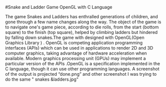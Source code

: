 #Snake and Ladder Game OpenGL with C Language

<p>The game Snakes and Ladders has enthralled generations of children, and gone through a few name changes along the way. 
The object of the game is to navigate one's game piece, according to die rolls, from the start (bottom square) to the finish (top square),
helped by climbing ladders but hindered by falling down snakes.The game with designed with  OpenGL(Open Graphics Library ) .
OpenGL is competing application programming interfaces (APIs) which can be used in applications to render 2D and 3D computer graphics, 
taking advantage of hardware acceleration when available. Modern graphics processing unit (GPUs) may implement a particular version of 
the APIs .OpenGL is a specification implemented in the C language, though it can use other programming languages.
A screenshot of the output is projected “done.png” and other screenshot I was trying to do the same  " snakes &ladders.jpg"</p>

